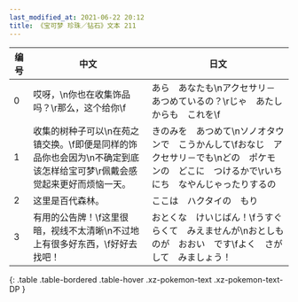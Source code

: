 ```yaml
---
last_modified_at: 2021-06-22 20:12
title: 《宝可梦 珍珠／钻石》文本 211
---
```

| 编号 | 中文 | 日文 |
| ---- | ---- | ---- |
| 0 | 哎呀，\n你也在收集饰品吗？\r那么，这个给你\f | あら　あなたも\nアクセサリ－　あつめているの？\rじゃ　あたしからも　これを\f |
| 1 | 收集的树种子可以\n在苑之镇交换。\f即便是同样的饰品你也会因为\n不确定到底该怎样给宝可梦\r佩戴会感觉起来更好而烦恼一天。 | きのみを　あつめて\nソノオタウンで　こうかんして\fおなじ　アクセサリ－でも\nどの　ポケモンの　どこに　つけるかで\rいちにち　なやんじゃったりするの |
| 2 | 这里是百代森林。 | ここは　ハクタイの　もり |
| 3 | 有用的公告牌！\f这里很暗，视线不太清晰\n不过地上有很多好东西，\f好好去找吧！ | おとくな　けいじばん！\fうすぐらくて　みえませんが\nおとしものが　おおい　です\fよく　さがして　みましょう！ |
{: .table .table-bordered .table-hover .xz-pokemon-text .xz-pokemon-text-DP }